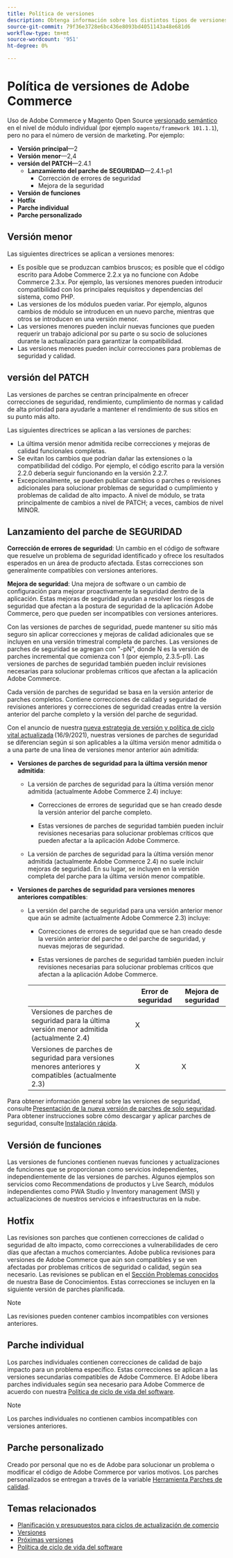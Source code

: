 ```yaml
---
title: Política de versiones
description: Obtenga información sobre los distintos tipos de versiones de Adobe Commerce, como menor, parche, parche de seguridad, función, revisión, parche individual y parche personalizado.
source-git-commit: 79f36e3728e6bc436e8093bd4051143a48e681d6
workflow-type: tm+mt
source-wordcount: '951'
ht-degree: 0%

---
```



# Política de versiones de Adobe Commerce

Uso de Adobe Commerce y Magento Open Source [versionado semántico](https://semver.org/) en el nivel de módulo individual (por ejemplo `magento/framework 101.1.1`), pero no para el número de versión de marketing. Por ejemplo:

- **Versión principal**—2
- **Versión menor**—2,4
- **versión del PATCH**—2.4.1
   - **Lanzamiento del parche de SEGURIDAD**—2.4.1-p1
      - Corrección de errores de seguridad
      - Mejora de la seguridad
- **Versión de funciones**
- **Hotfix**
- **Parche individual**
- **Parche personalizado**

## Versión menor

Las siguientes directrices se aplican a versiones menores:

- Es posible que se produzcan cambios bruscos; es posible que el código escrito para Adobe Commerce 2.2.x ya no funcione con Adobe Commerce 2.3.x. Por ejemplo, las versiones menores pueden introducir compatibilidad con los principales requisitos y dependencias del sistema, como PHP.
- Las versiones de los módulos pueden variar. Por ejemplo, algunos cambios de módulo se introducen en un nuevo parche, mientras que otros se introducen en una versión menor.
- Las versiones menores pueden incluir nuevas funciones que pueden requerir un trabajo adicional por su parte o su socio de soluciones durante la actualización para garantizar la compatibilidad.
- Las versiones menores pueden incluir correcciones para problemas de seguridad y calidad.

## versión del PATCH

Las versiones de parches se centran principalmente en ofrecer correcciones de seguridad, rendimiento, cumplimiento de normas y calidad de alta prioridad para ayudarle a mantener el rendimiento de sus sitios en su punto más alto.

Las siguientes directrices se aplican a las versiones de parches:

- La última versión menor admitida recibe correcciones y mejoras de calidad funcionales completas.
- Se evitan los cambios que podrían dañar las extensiones o la compatibilidad del código. Por ejemplo, el código escrito para la versión 2.2.0 debería seguir funcionando en la versión 2.2.7.
- Excepcionalmente, se pueden publicar cambios o parches o revisiones adicionales para solucionar problemas de seguridad o cumplimiento y problemas de calidad de alto impacto. A nivel de módulo, se trata principalmente de cambios a nivel de PATCH; a veces, cambios de nivel MINOR.

## Lanzamiento del parche de SEGURIDAD

**Corrección de errores de seguridad**: Un cambio en el código de software que resuelve un problema de seguridad identificado y ofrece los resultados esperados en un área de producto afectada. Estas correcciones son generalmente compatibles con versiones anteriores.

**Mejora de seguridad**: Una mejora de software o un cambio de configuración para mejorar proactivamente la seguridad dentro de la aplicación. Estas mejoras de seguridad ayudan a resolver los riesgos de seguridad que afectan a la postura de seguridad de la aplicación Adobe Commerce, pero que pueden ser incompatibles con versiones anteriores.

Con las versiones de parches de seguridad, puede mantener su sitio más seguro sin aplicar correcciones y mejoras de calidad adicionales que se incluyen en una versión trimestral completa de parches. Las versiones de parches de seguridad se agregan con &quot;-pN&quot;, donde N es la versión de parches incremental que comienza con 1 (por ejemplo, 2.3.5-p1). Las versiones de parches de seguridad también pueden incluir revisiones necesarias para solucionar problemas críticos que afectan a la aplicación Adobe Commerce.

Cada versión de parches de seguridad se basa en la versión anterior de parches completos. Contiene correcciones de calidad y seguridad de revisiones anteriores y correcciones de seguridad creadas entre la versión anterior del parche completo y la versión del parche de seguridad.

Con el anuncio de nuestra [nueva estrategia de versión y política de ciclo vital actualizada](https://business.adobe.com/blog/how-to/accelerating-innovation-through-simplified-release-strategy) (16/9/2021), nuestras versiones de parches de seguridad se diferencian según si son aplicables a la última versión menor admitida o a una parte de una línea de versiones menor anterior aún admitida:

- **Versiones de parches de seguridad para la última versión menor admitida**:

   - La versión de parches de seguridad para la última versión menor admitida (actualmente Adobe Commerce 2.4) incluye:

      - Correcciones de errores de seguridad que se han creado desde la versión anterior del parche completo.

      - Estas versiones de parches de seguridad también pueden incluir revisiones necesarias para solucionar problemas críticos que pueden afectar a la aplicación Adobe Commerce.
   - La versión de parches de seguridad para la última versión menor admitida (actualmente Adobe Commerce 2.4) no suele incluir mejoras de seguridad. En su lugar, se incluyen en la versión completa del parche para la última versión menor compatible.


- **Versiones de parches de seguridad para versiones menores anteriores compatibles**:

   - La versión del parche de seguridad para una versión anterior menor que aún se admite (actualmente Adobe Commerce 2.3) incluye:

      - Correcciones de errores de seguridad que se han creado desde la versión anterior del parche o del parche de seguridad, y nuevas mejoras de seguridad.

      - Estas versiones de parches de seguridad también pueden incluir revisiones necesarias para solucionar problemas críticos que afectan a la aplicación Adobe Commerce.

      |  | Error de seguridad | Mejora de seguridad |
      |--------------------------------------------------------------------------------|--------------|----------------------|
      | Versiones de parches de seguridad para la última versión menor admitida (actualmente 2.4) | X |  |
      | Versiones de parches de seguridad para versiones menores anteriores y compatibles (actualmente 2.3) | X | X |


Para obtener información general sobre las versiones de seguridad, consulte [Presentación de la nueva versión de parches de solo seguridad](https://community.magento.com:443/t5/Magento-DevBlog/Introducing-the-New-Security-Patch-Release/ba-p/141287). Para obtener instrucciones sobre cómo descargar y aplicar parches de seguridad, consulte [Instalación rápida](../installation/composer.md).

## Versión de funciones

Las versiones de funciones contienen nuevas funciones y actualizaciones de funciones que se proporcionan como servicios independientes, independientemente de las versiones de parches. Algunos ejemplos son servicios como Recommendations de productos y Live Search, módulos independientes como PWA Studio y Inventory management (MSI) y actualizaciones de nuestros servicios e infraestructuras en la nube.

## Hotfix

Las revisiones son parches que contienen correcciones de calidad o seguridad de alto impacto, como correcciones a vulnerabilidades de cero días que afectan a muchos comerciantes. Adobe publica revisiones para versiones de Adobe Commerce que aún son compatibles y se ven afectadas por problemas críticos de seguridad o calidad, según sea necesario. Las revisiones se publican en el [Sección Problemas conocidos](https://support.magento.com/hc/en-us/sections/360003869892-Known-issues-patches-attached-) de nuestra Base de Conocimientos. Estas correcciones se incluyen en la siguiente versión de parches planificada.

>[!NOTE]
>
>Las revisiones pueden contener cambios incompatibles con versiones anteriores.

## Parche individual

Los parches individuales contienen correcciones de calidad de bajo impacto para un problema específico. Estas correcciones se aplican a las versiones secundarias compatibles de Adobe Commerce. El Adobe libera parches individuales según sea necesario para Adobe Commerce de acuerdo con nuestra [Política de ciclo de vida del software](https://www.adobe.com/content/dam/cc/en/legal/terms/enterprise/pdfs/Adobe-Commerce-Software-Lifecycle-Policy.pdf).

>[!NOTE]
>
>Los parches individuales no contienen cambios incompatibles con versiones anteriores.

## Parche personalizado

Creado por personal que no es de Adobe para solucionar un problema o modificar el código de Adobe Commerce por varios motivos. Los parches personalizados se entregan a través de la variable [Herramienta Parches de calidad](https://experienceleague.adobe.com/docs/commerce-operations/tools/quality-patches-tool/usage.html).

## Temas relacionados

- [Planificación y presupuestos para ciclos de actualización de comercio](https://magento.com/sites/default/files8/2019-08/Magento-Release-Cycle-Infosheet_Aug_2019.pdf)
- [Versiones](https://developer.adobe.com/commerce/php/development/versioning/)
- [Próximas versiones](schedule.md)
- [Política de ciclo de vida del software](https://www.adobe.com/content/dam/cc/en/legal/terms/enterprise/pdfs/Adobe-Commerce-Software-Lifecycle-Policy.pdf)

